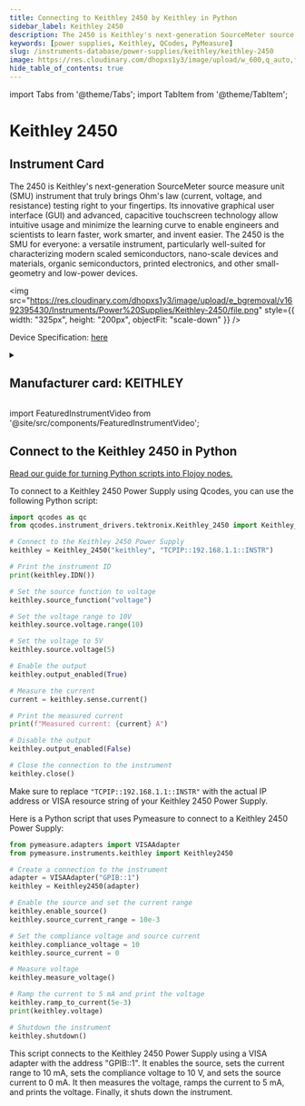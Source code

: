 ```yaml
---
title: Connecting to Keithley 2450 by Keithley in Python
sidebar_label: Keithley 2450
description: The 2450 is Keithley's next-generation SourceMeter source measure unit (SMU) instrument that truly brings Ohm's law (current, voltage, and resistance) testing right to your fingertips. Its innovative graphical user interface (GUI) and advanced, capacitive touchscreen technology allow intuitive usage and minimize the learning curve to enable engineers and scientists to learn faster, work smarter, and invent easier. The 2450 is the SMU for everyone-> a versatile instrument, particularly well-suited for characterizing modern scaled semiconductors, nano-scale devices and materials, organic semiconductors, printed electronics, and other small-geometry and low-power devices.
keywords: [power supplies, Keithley, QCodes, PyMeasure]
slug: /instruments-database/power-supplies/keithley/keithley-2450
image: https://res.cloudinary.com/dhopxs1y3/image/upload/w_600,q_auto,f_auto/e_bgremoval/v1692395430/Instruments/Power%20Supplies/Keithley-2450/file.jpg
hide_table_of_contents: true
---
```


import Tabs from '@theme/Tabs';
import TabItem from '@theme/TabItem';

# Keithley 2450

## Instrument Card

<div className="flex">

<div>

The 2450 is Keithley's next-generation SourceMeter source measure unit (SMU) instrument that truly brings Ohm's law (current, voltage, and resistance) testing right to your fingertips. Its innovative graphical user interface (GUI) and advanced, capacitive touchscreen technology allow intuitive usage and minimize the learning curve to enable engineers and scientists to learn faster, work smarter, and invent easier. The 2450 is the SMU for everyone: a versatile instrument, particularly well-suited for characterizing modern scaled semiconductors, nano-scale devices and materials, organic semiconductors, printed electronics, and other small-geometry and low-power devices.

</div>

<img src="https://res.cloudinary.com/dhopxs1y3/image/upload/e_bgremoval/v1692395430/Instruments/Power%20Supplies/Keithley-2450/file.png" style={{ width: "325px", height: "200px", objectFit: "scale-down" }} />

</div>

<div className="flex text-center">

<p>Device Specification: <a target="\_blank" href="https://www.testequipmenthq.com/datasheets/KEITHLEY-2450-Datasheet.pdf">here</a></p>

</div>

<details style={{ marginTop: "15px"}}>
<summary><h2>Manufacturer card: KEITHLEY</h2></summary>

<img src="https://res.cloudinary.com/dhopxs1y3/image/upload/v1692806202/Instruments/Vendor%20Logos/Keithley.png" style={{ width: "100%", height: "170px",objectFit: "scale-down" }} />

Keithley Instruments is a measurement and instrument company headquartered in Solon, Ohio, that develops, manufactures, markets, and sells data acquisition products, as well as complete systems for high-volume production and assembly testing.

<ul>
  <li>Headquarters: Cleveland, Ohio, United States</li>
  <li>Yearly Revenue (millions, USD): 110.6</li>
  <li>Vendor Website: <a href="https://www.tek.com/en">here</a></li>
</ul>
</details>

import FeaturedInstrumentVideo from '@site/src/components/FeaturedInstrumentVideo';

<FeaturedInstrumentVideo category='POWER_SUPPLIES' manufacturer='KEITHLEY'></FeaturedInstrumentVideo>


## Connect to the Keithley 2450 in Python

[Read our guide for turning Python scripts into Flojoy nodes.](https://docs.flojoy.ai/custom-nodes/creating-custom-node/)
<Tabs>

<TabItem value="Flojoy" label="Flojoy" className="flojoy-instrument-tabs">

<NodeCardCollection category='POWER_SUPPLIES' manufacturer='KEITHLEY'></NodeCardCollection>

</TabItem>
<TabItem value="QCodes" label="QCodes">

To connect to a Keithley 2450 Power Supply using Qcodes, you can use the following Python script:

```python
import qcodes as qc
from qcodes.instrument_drivers.tektronix.Keithley_2450 import Keithley_2450

# Connect to the Keithley 2450 Power Supply
keithley = Keithley_2450("keithley", "TCPIP::192.168.1.1::INSTR")

# Print the instrument ID
print(keithley.IDN())

# Set the source function to voltage
keithley.source_function("voltage")

# Set the voltage range to 10V
keithley.source.voltage.range(10)

# Set the voltage to 5V
keithley.source.voltage(5)

# Enable the output
keithley.output_enabled(True)

# Measure the current
current = keithley.sense.current()

# Print the measured current
print(f"Measured current: {current} A")

# Disable the output
keithley.output_enabled(False)

# Close the connection to the instrument
keithley.close()
```

Make sure to replace `"TCPIP::192.168.1.1::INSTR"` with the actual IP address or VISA resource string of your Keithley 2450 Power Supply.

</TabItem>
<TabItem value="PyMeasure" label="PyMeasure">

Here is a Python script that uses Pymeasure to connect to a Keithley 2450 Power Supply:

```python
from pymeasure.adapters import VISAAdapter
from pymeasure.instruments.keithley import Keithley2450

# Create a connection to the instrument
adapter = VISAAdapter("GPIB::1")
keithley = Keithley2450(adapter)

# Enable the source and set the current range
keithley.enable_source()
keithley.source_current_range = 10e-3

# Set the compliance voltage and source current
keithley.compliance_voltage = 10
keithley.source_current = 0

# Measure voltage
keithley.measure_voltage()

# Ramp the current to 5 mA and print the voltage
keithley.ramp_to_current(5e-3)
print(keithley.voltage)

# Shutdown the instrument
keithley.shutdown()
```

This script connects to the Keithley 2450 Power Supply using a VISA adapter with the address "GPIB::1". It enables the source, sets the current range to 10 mA, sets the compliance voltage to 10 V, and sets the source current to 0 mA. It then measures the voltage, ramps the current to 5 mA, and prints the voltage. Finally, it shuts down the instrument.

</TabItem>
</Tabs>